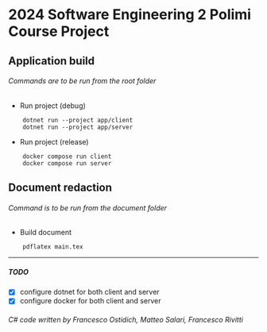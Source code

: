 # 2024 Software Engineering 2 Polimi Course Project

## Application build

###### Commands are to be run from the root folder

- Run project (debug)
```
    dotnet run --project app/client
    dotnet run --project app/server
```
- Run project (release)
```
    docker compose run client
    docker compose run server
```

## Document redaction

###### Command is to be run from the document folder

- Build document
```
    pdflatex main.tex
```

- - -

##### TODO
- [x] configure dotnet for both client and server
- [x] configure docker for both client and server

###### C# code written by Francesco Ostidich, Matteo Salari, Francesco Rivitti
